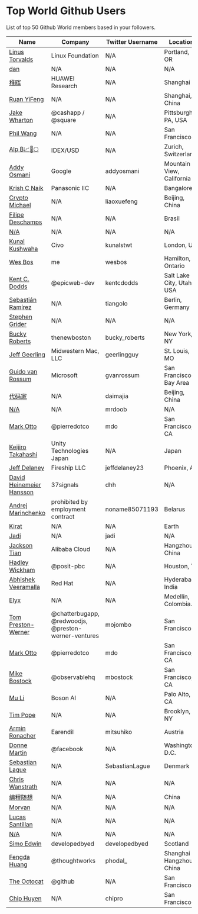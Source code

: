 # Top World Github Users

List of top 50 Github World members based in your followers.

<!-- START TOP USERS -->
| Name | Company | Twitter Username | Location | Repositories |
|------|---------|------------------|----------|--------------|
| [Linus Torvalds](https://github.com/torvalds) | Linux Foundation | N/A | Portland, OR | 9 |
| [dan](https://github.com/gaearon) | N/A | N/A | N/A | 288 |
| [稚晖](https://github.com/peng-zhihui) | HUAWEI Research | N/A | Shanghai | 59 |
| [Ruan YiFeng](https://github.com/ruanyf) | N/A | N/A | Shanghai, China | 74 |
| [Jake Wharton](https://github.com/JakeWharton) | @cashapp / @square | N/A | Pittsburgh, PA, USA | 151 |
| [Phil Wang](https://github.com/lucidrains) | N/A | N/A | San Francisco | 362 |
| [Alp ₿📈🚀🌕](https://github.com/IDouble) | IDEX/USD | N/A | Zurich, Switzerland | 61 |
| [Addy Osmani](https://github.com/addyosmani) | Google | addyosmani | Mountain View, California | 344 |
| [Krish C Naik](https://github.com/krishnaik06) | Panasonic IIC | N/A | Bangalore | 344 |
| [Crypto Michael](https://github.com/michaelliao) | N/A | liaoxuefeng | Beijing, China | 106 |
| [Filipe Deschamps](https://github.com/filipedeschamps) | N/A | N/A | Brasil | 21 |
| [N/A](https://github.com/CodeWithHarry) | N/A | N/A | N/A | 38 |
| [Kunal Kushwaha](https://github.com/kunal-kushwaha) | Civo | kunalstwt | London, UK | 47 |
| [Wes Bos](https://github.com/wesbos) | me | wesbos | Hamilton, Ontario | 412 |
| [Kent C. Dodds](https://github.com/kentcdodds) | @epicweb-dev  | kentcdodds | Salt Lake City, Utah, USA | 735 |
| [Sebastián Ramírez](https://github.com/tiangolo) | N/A | tiangolo | Berlin, Germany | 73 |
| [Stephen Grider](https://github.com/StephenGrider) | N/A | N/A | N/A | 122 |
| [Bucky Roberts](https://github.com/buckyroberts) | thenewboston | bucky_roberts | New York, NY | 45 |
| [Jeff Geerling](https://github.com/geerlingguy) | Midwestern Mac, LLC | geerlingguy | St. Louis, MO | 304 |
| [Guido van Rossum](https://github.com/gvanrossum) | Microsoft | gvanrossum | San Francisco Bay Area | 26 |
| [代码家](https://github.com/daimajia) | N/A | daimajia | Beijing, China | 91 |
| [N/A](https://github.com/mrdoob) | N/A | mrdoob | N/A | 41 |
| [Mark Otto](https://github.com/mdo) | @pierredotco  | mdo | San Francisco, CA | 32 |
| [Keijiro Takahashi](https://github.com/keijiro) | Unity Technologies Japan | N/A | Japan | 881 |
| [Jeff Delaney](https://github.com/codediodeio) | Fireship LLC | jeffdelaney23 | Phoenix, AZ | 65 |
| [David Heinemeier Hansson](https://github.com/dhh) | 37signals | dhh | N/A | 4 |
| [Andrej Marinchenko](https://github.com/BEPb) | prohibited by employment contract | noname85071193 | Belarus | 43 |
| [Kirat](https://github.com/hkirat) | N/A | N/A | Earth | 142 |
| [Jadi](https://github.com/jadijadi) | N/A | jadi | N/A | 99 |
| [Jackson Tian](https://github.com/JacksonTian) | Alibaba Cloud | N/A | Hangzhou, China | 271 |
| [Hadley Wickham](https://github.com/hadley) | @posit-pbc | N/A | Houston, TX | 354 |
| [Abhishek Veeramalla](https://github.com/iam-veeramalla) | Red Hat | N/A | Hyderabad, India | 72 |
| [Elyx](https://github.com/elyxdev) | N/A | N/A | Medellín, Colombia. | 14 |
| [Tom Preston-Werner](https://github.com/mojombo) | @chatterbugapp, @redwoodjs, @preston-werner-ventures  | mojombo | San Francisco | 66 |
| [Mark Otto](https://github.com/mdo) | @pierredotco  | mdo | San Francisco, CA | 32 |
| [Mike Bostock](https://github.com/mbostock) | @observablehq  | mbostock | San Francisco, CA | 87 |
| [Mu Li](https://github.com/mli) | Boson AI | N/A | Palo Alto, CA | 20 |
| [Tim Pope](https://github.com/tpope) | N/A | N/A | Brooklyn, NY | 85 |
| [Armin Ronacher](https://github.com/mitsuhiko) | Earendil | mitsuhiko | Austria | 314 |
| [Donne Martin](https://github.com/donnemartin) | @facebook | N/A | Washington, D.C. | 27 |
| [Sebastian Lague](https://github.com/SebLague) | N/A | SebastianLague | Denmark | 90 |
| [Chris Wanstrath](https://github.com/defunkt) | N/A | N/A | N/A | 107 |
| [编程随想](https://github.com/programthink) | N/A | N/A | China | 5 |
| [Morvan](https://github.com/MorvanZhou) | N/A | N/A | N/A | 46 |
| [Lucas Santillan](https://github.com/Luc4st1574) | N/A | N/A | N/A | 19 |
| [N/A](https://github.com/lllyasviel) | N/A | N/A | N/A | 51 |
| [Simo Edwin](https://github.com/developedbyed) | developedbyed | developedbyed | Scotland | 20 |
| [Fengda Huang](https://github.com/phodal) | @thoughtworks | phodal_ | Shanghai / Hangzhou, China | 369 |
| [The Octocat](https://github.com/octocat) | @github | N/A | San Francisco | 8 |
| [Chip Huyen](https://github.com/chiphuyen) | N/A | chipro | San Francisco | 30 |
<!-- END TOP USERS -->
